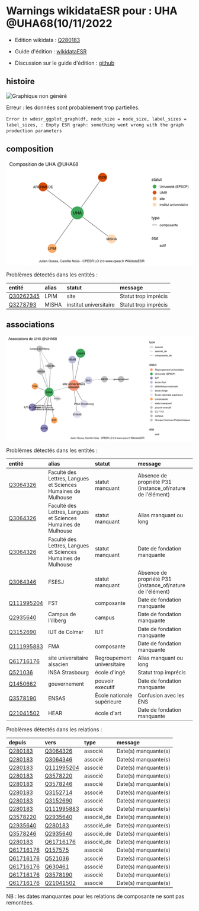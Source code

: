 Warnings wikidataESR pour : UHA @UHA68(10/11/2022
================

- Edition wikidata : [Q280183](https://www.wikidata.org/wiki/Q280183)
- Guide d'édition : [wikidataESR](https://github.com/cpesr/wikidataESR/)

- Discussion sur le guide d'édition : [github](https://github.com/cpesr/wikidataESR/issues)



## histoire 

![Graphique non généré](Q280183-histoire.png) 

 


Erreur : les données sont probablement trop partielles.
```
Error in wdesr_ggplot_graph(df, node_size = node_size, label_sizes = label_sizes, : Empty ESR graph: something went wrong with the graph production parameters

``` 



## composition 

![Graphique non généré](Q280183-composition.png) 

Problèmes détectés dans les entités :

|entité                                               |alias |statut                 |message              |
|:----------------------------------------------------|:-----|:----------------------|:--------------------|
|[Q30262345](https://www.wikidata.org/wiki/Q30262345) |LPIM  |site                   |Statut trop imprécis |
|[Q3278793](https://www.wikidata.org/wiki/Q3278793)   |MISHA |institut universitaire |Statut trop imprécis |

 



## associations 

![Graphique non généré](Q280183-associations.png) 

Problèmes détectés dans les entités :

|entité                                                 |alias                                                         |statut                     |message                                                    |
|:------------------------------------------------------|:-------------------------------------------------------------|:--------------------------|:----------------------------------------------------------|
|[Q3064326](https://www.wikidata.org/wiki/Q3064326)     |Faculté des Lettres, Langues et Sciences Humaines de Mulhouse |statut manquant            |Absence de propriété P31 (instance_of/nature de l'élément) |
|[Q3064326](https://www.wikidata.org/wiki/Q3064326)     |Faculté des Lettres, Langues et Sciences Humaines de Mulhouse |statut manquant            |Alias manquant ou long                                     |
|[Q3064326](https://www.wikidata.org/wiki/Q3064326)     |Faculté des Lettres, Langues et Sciences Humaines de Mulhouse |statut manquant            |Date de fondation manquante                                |
|[Q3064346](https://www.wikidata.org/wiki/Q3064346)     |FSESJ                                                         |statut manquant            |Absence de propriété P31 (instance_of/nature de l'élément) |
|[Q111995204](https://www.wikidata.org/wiki/Q111995204) |FST                                                           |composante                 |Date de fondation manquante                                |
|[Q2935640](https://www.wikidata.org/wiki/Q2935640)     |Campus de l'illberg                                           |campus                     |Date de fondation manquante                                |
|[Q3152690](https://www.wikidata.org/wiki/Q3152690)     |IUT de Colmar                                                 |IUT                        |Date de fondation manquante                                |
|[Q111995883](https://www.wikidata.org/wiki/Q111995883) |FMA                                                           |composante                 |Date de fondation manquante                                |
|[Q61716176](https://www.wikidata.org/wiki/Q61716176)   |site universitaire alsacien                                   |Regroupement universitaire |Alias manquant ou long                                     |
|[Q521036](https://www.wikidata.org/wiki/Q521036)       |INSA Strasbourg                                               |école d'ingé               |Statut trop imprécis                                       |
|[Q1450662](https://www.wikidata.org/wiki/Q1450662)     |gouvernement                                                  |pouvoir executif           |Date de fondation manquante                                |
|[Q3578190](https://www.wikidata.org/wiki/Q3578190)     |ENSAS                                                         |École nationale supérieure |Confusion avec les ENS                                     |
|[Q21041502](https://www.wikidata.org/wiki/Q21041502)   |HEAR                                                          |école d'art                |Date de fondation manquante                                |

Problèmes détectés dans les relations :

|depuis                                               |vers                                                   |type       |message              |
|:----------------------------------------------------|:------------------------------------------------------|:----------|:--------------------|
|[Q280183](https://www.wikidata.org/wiki/Q280183)     |[Q3064326](https://www.wikidata.org/wiki/Q3064326)     |associé    |Date(s) manquante(s) |
|[Q280183](https://www.wikidata.org/wiki/Q280183)     |[Q3064346](https://www.wikidata.org/wiki/Q3064346)     |associé    |Date(s) manquante(s) |
|[Q280183](https://www.wikidata.org/wiki/Q280183)     |[Q111995204](https://www.wikidata.org/wiki/Q111995204) |associé    |Date(s) manquante(s) |
|[Q280183](https://www.wikidata.org/wiki/Q280183)     |[Q3578220](https://www.wikidata.org/wiki/Q3578220)     |associé    |Date(s) manquante(s) |
|[Q280183](https://www.wikidata.org/wiki/Q280183)     |[Q3578246](https://www.wikidata.org/wiki/Q3578246)     |associé    |Date(s) manquante(s) |
|[Q280183](https://www.wikidata.org/wiki/Q280183)     |[Q3152714](https://www.wikidata.org/wiki/Q3152714)     |associé    |Date(s) manquante(s) |
|[Q280183](https://www.wikidata.org/wiki/Q280183)     |[Q3152690](https://www.wikidata.org/wiki/Q3152690)     |associé    |Date(s) manquante(s) |
|[Q280183](https://www.wikidata.org/wiki/Q280183)     |[Q111995883](https://www.wikidata.org/wiki/Q111995883) |associé    |Date(s) manquante(s) |
|[Q3578220](https://www.wikidata.org/wiki/Q3578220)   |[Q2935640](https://www.wikidata.org/wiki/Q2935640)     |associé_de |Date(s) manquante(s) |
|[Q2935640](https://www.wikidata.org/wiki/Q2935640)   |[Q280183](https://www.wikidata.org/wiki/Q280183)       |associé_de |Date(s) manquante(s) |
|[Q3578246](https://www.wikidata.org/wiki/Q3578246)   |[Q2935640](https://www.wikidata.org/wiki/Q2935640)     |associé_de |Date(s) manquante(s) |
|[Q280183](https://www.wikidata.org/wiki/Q280183)     |[Q61716176](https://www.wikidata.org/wiki/Q61716176)   |associé_de |Date(s) manquante(s) |
|[Q61716176](https://www.wikidata.org/wiki/Q61716176) |[Q157575](https://www.wikidata.org/wiki/Q157575)       |associé    |Date(s) manquante(s) |
|[Q61716176](https://www.wikidata.org/wiki/Q61716176) |[Q521036](https://www.wikidata.org/wiki/Q521036)       |associé    |Date(s) manquante(s) |
|[Q61716176](https://www.wikidata.org/wiki/Q61716176) |[Q630461](https://www.wikidata.org/wiki/Q630461)       |associé    |Date(s) manquante(s) |
|[Q61716176](https://www.wikidata.org/wiki/Q61716176) |[Q3578190](https://www.wikidata.org/wiki/Q3578190)     |associé    |Date(s) manquante(s) |
|[Q61716176](https://www.wikidata.org/wiki/Q61716176) |[Q21041502](https://www.wikidata.org/wiki/Q21041502)   |associé    |Date(s) manquante(s) |

NB : les dates manquantes pour les relations de composante ne sont pas remontées. 

